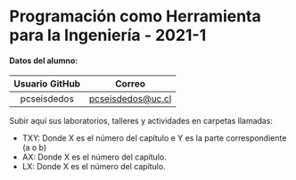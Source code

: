# Programación como Herramienta para la Ingeniería - 2021-1
#### Datos del alumno:
| Usuario GitHub |   	Correo       | 
|      :-:       |        :-:        |
| pcseisdedos    | pcseisdedos@uc.cl | 

Subir aquí sus laboratorios, talleres y actividades en carpetas llamadas:
 * TXY: Donde X es el número del capítulo e Y es la parte correspondiente (a o b)
 * AX: Donde X es el número del capítulo.
 * LX: Donde X es el número del capítulo.
